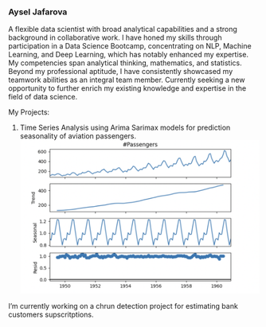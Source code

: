 ### Aysel Jafarova
A flexible data scientist with broad analytical capabilities and a strong background in collaborative work. I have honed my skills through participation in a Data Science Bootcamp, concentrating on NLP, Machine Learning, and Deep Learning, which has notably enhanced my expertise. My competencies span analytical thinking, mathematics, and statistics. Beyond my professional aptitude, I have consistently showcased my teamwork abilities as an integral team member. Currently seeking a new opportunity to further enrich my existing knowledge and expertise in the field of data science.



My Projects: 

1. Time Series Analysis using Arima Sarimax models for prediction seasonality of aviation passengers.
![Link](https://github.com/ayseljafar/timeseries_passengers/blob/main/images/seasonal%20decomp.png)

 I’m currently working on a chrun detection project for estimating bank customers supscritptions.


